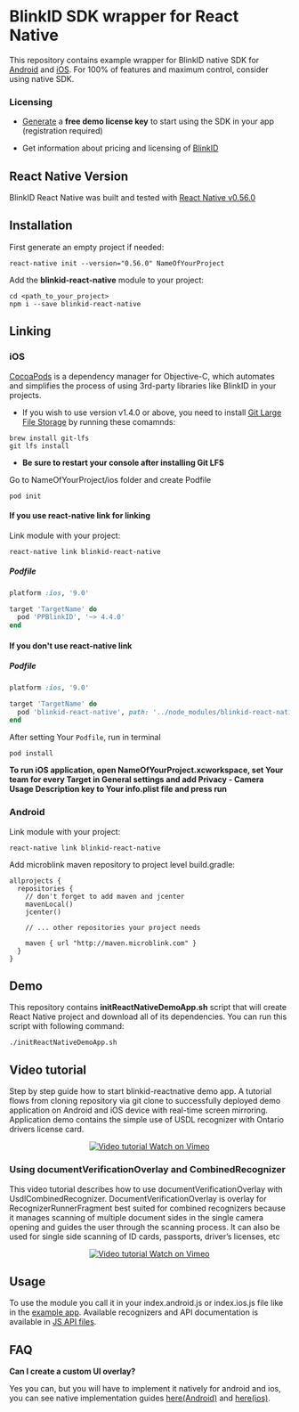 # BlinkID SDK wrapper for React Native

This repository contains example wrapper for BlinkID native SDK for [Android](https://github.com/BlinkID/blinkid-android) and [iOS](https://github.com/BlinkID/blinkid-ios). For 100% of features and maximum control, consider using native SDK.


### Licensing

- [Generate](https://microblink.com/login?url=/customer/generatedemolicence) a **free demo license key** to start using the SDK in your app (registration required)

- Get information about pricing and licensing of [BlinkID](https://microblink.com/blinkid)

## React Native Version

BlinkID React Native was built and tested with [React Native v0.56.0](https://github.com/facebook/react-native/releases/tag/v0.56.0)

## Installation

First generate an empty project if needed:

```shell
react-native init --version="0.56.0" NameOfYourProject
```

Add the **blinkid-react-native** module to your project:

```shell
cd <path_to_your_project>
npm i --save blinkid-react-native
```

## Linking

### iOS

[CocoaPods](http://cocoapods.org) is a dependency manager for Objective-C, which automates and simplifies the process of using 3rd-party libraries like BlinkID in your projects.

- If you wish to use version v1.4.0 or above, you need to install [Git Large File Storage](https://git-lfs.github.com) by running these comamnds:

```shell
brew install git-lfs
git lfs install
```

- **Be sure to restart your console after installing Git LFS**

Go to NameOfYourProject/ios folder and create Podfile

```shell
pod init
```

#### If you use react-native link for linking

Link module with your project: 

```shell
react-native link blinkid-react-native
```

##### Podfile

```ruby
platform :ios, '9.0'

target 'TargetName' do
  pod 'PPBlinkID', '~> 4.4.0'
end
```

#### If you don't use react-native link

##### Podfile

```ruby
platform :ios, '9.0'

target 'TargetName' do
  pod 'blinkid-react-native', path: '../node_modules/blinkid-react-native'
end
```

After setting Your `Podfile`, run in terminal

```shell
pod install
```

**To run iOS application, open NameOfYourProject.xcworkspace, set Your team for every Target in General settings and add Privacy - Camera Usage Description key to Your info.plist file and press run**

### Android

Link module with your project: 

```shell
react-native link blinkid-react-native
```

Add microblink maven repository to project level build.gradle:

```
allprojects {
  repositories {
    // don't forget to add maven and jcenter
    mavenLocal()
    jcenter()
    
    // ... other repositories your project needs
    
    maven { url "http://maven.microblink.com" }
  }
}
```

## Demo

This repository contains **initReactNativeDemoApp.sh** script that will create React Native project and download all of its dependencies. You can run this script with following command: 
```shell
./initReactNativeDemoApp.sh
```

## Video tutorial

Step by step guide how to start blinkid-reactnative demo app. A tutorial flows from cloning repository via git clone to successfully deployed demo application on Android and iOS device with real-time screen mirroring. Application demo contains the simple use of USDL recognizer with Ontario drivers license card.

<p align="center" >
  <a href="https://vimeo.com/293090827" target="_blank">
    <img src="https://i.vimeocdn.com/video/725592267_1280x720.jpg" alt="Video tutorial" />
  </a>
  <a href="https://vimeo.com/293090827" target="_blank">Watch on Vimeo</a>
</p>

  ### Using documentVerificationOverlay and CombinedRecognizer

This video tutorial describes how to use documentVerificationOverlay with UsdlCombinedRecognizer.
DocumentVerificationOverlay is overlay for RecognizerRunnerFragment best suited for combined recognizers because it manages scanning of multiple document sides in the single camera opening and guides the user through the scanning process. It can also be used for single side scanning of ID cards, passports, driver’s licenses, etc

<p align="center" >
  <a href="https://vimeo.com/293090827" target="_blank">
    <img src="https://i.vimeocdn.com/video/729644410_1280x720.jpg" alt="Video tutorial" />
  </a>
  <a href="https://vimeo.com/293090827" target="_blank">Watch on Vimeo</a>
</p>

## Usage

To use the module you call it in your index.android.js or index.ios.js file like in the [example app](demoApp/index.js). Available recognizers and API documentation is available in [JS API files](BlinkID).

## FAQ

**Can I create a custom UI overlay?**

Yes you can, but you will have to implement it natively for android and ios, you can see native implementation guides [here(Android)](https://github.com/BlinkID/blinkid-android#recognizerRunnerView) and [here(ios)](https://github.com/BlinkID/blinkid-ios#recognizerRunnerViewController).
